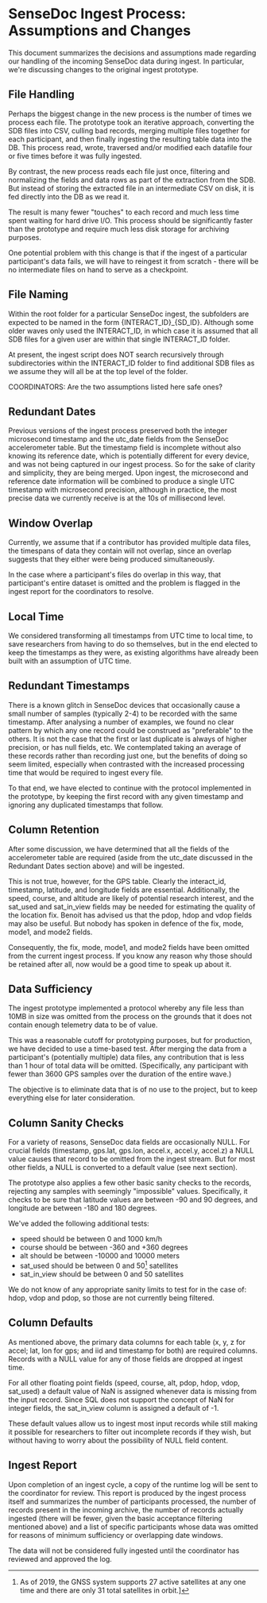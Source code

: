SenseDoc Ingest Process: Assumptions and Changes
================================================

This document summarizes the decisions and assumptions made regarding our handling of the incoming SenseDoc data during ingest. In particular, we're discussing changes to the original ingest prototype.


File Handling
-------------
Perhaps the biggest change in the new process is the number of times we process each file. The prototype took an iterative approach, converting the SDB files into CSV, culling bad records, merging multiple files together for each participant, and then finally ingesting the resulting table data into the DB. This process read, wrote, traversed and/or modified each datafile four or five times before it was fully ingested.

By contrast, the new process reads each file just once, filtering and normalizing the fields and data rows as part of the extraction from the SDB. But instead of storing the extracted file in an intermediate CSV on disk, it is fed directly into the DB as we read it.

The result is many fewer "touches" to each record and much less time spent waiting for hard drive I/O. This process should be significantly faster than the prototype and require much less disk storage for archiving purposes. 

One potential problem with this change is that if the ingest of a particular participant's data fails, we will have to reingest it from scratch - there will be no intermediate files on hand to serve as a checkpoint. 


File Naming
-----------
Within the root folder for a particular SenseDoc ingest, the subfolders are expected to be named in the form {INTERACT_ID}_{SD_ID}. Although some older waves only used the INTERACT_ID, in which case it is assumed that all SDB files for a given user are within that single INTERACT_ID folder. 

At present, the ingest script does NOT search recursively through subdirectories within the INTERACT_ID folder to find additional SDB files as we assume they will all be at the top level of the folder.

COORDINATORS: Are the two assumptions listed here safe ones?


Redundant Dates
---------------
Previous versions of the ingest process preserved both the integer microsecond timestamp and the utc_date fields from the SenseDoc accelerometer table. But the timestamp field is incomplete without also knowing its reference date, which is potentially different for every device, and was not being captured in our ingest process. So for the sake of clarity and simplicity, they are being merged. Upon ingest, the microsecond and reference date information will be combined to produce a single UTC timestamp with microsecond precision, although in practice, the most precise data we currently receive is at the 10s of millisecond level.


Window Overlap
--------------
Currently, we assume that if a contributor has provided multiple data files, the timespans of data they contain will not overlap, since an overlap suggests that they either were being produced simultaneously.

In the case where a participant's files do overlap in this way, that participant's entire dataset is omitted and the problem is flagged in the ingest report for the coordinators to resolve.


Local Time
----------
We considered transforming all timestamps from UTC time to local time, to save researchers from having to do so themselves, but in the end elected to keep the timestamps as they were, as existing algorithms have already been built with an assumption of UTC time.


Redundant Timestamps
--------------------
There is a known glitch in SenseDoc devices that occasionally cause a small number of samples (typically 2-4) to be recorded with the same timestamp. After analysing a number of examples, we found no clear pattern by which any one record could be construed as "preferable" to the others. It is not the case that the first or last duplicate is always of higher precision, or has null fields, etc. We contemplated taking an average of these records rather than recording just one, but the benefits of doing so seem limited, especially when contrasted with the increased processing time that would be required to ingest every file.

To that end, we have elected to continue with the protocol implemented in the prototype, by keeping the first record with any given timestamp and ignoring any duplicated timestamps that follow.


Column Retention
----------------
After some discussion, we have determined that all the fields of the accelerometer table are required (aside from the utc_date discussed in the Redundant Dates section above) and will be ingested.

This is not true, however, for the GPS table. Clearly the interact_id, timestamp, latitude, and longitude fields are essential. Additionally, the speed, course, and altitude are likely of potential research interest, and the sat_used and sat_in_view fields may be needed for estimating the quality of the location fix. Benoit has advised us that the pdop, hdop and vdop fields may also be useful. But nobody has spoken in defence of the fix, mode, mode1, and mode2 fields.

Consequently, the fix, mode, mode1, and mode2 fields have been omitted from the current ingest process. If you know any reason why those should be retained after all, now would be a good time to speak up about it.


Data Sufficiency
----------------
The ingest prototype implemented a protocol whereby any file less than 10MB in size was omitted from the process on the grounds that it does not contain enough telemetry data to be of value.

This was a reasonable cutoff for prototyping purposes, but for production, we have decided to use a time-based test. After merging the data from a participant's (potentially multiple) data files, any contribution that is less than 1 hour of total data will be omitted. (Specifically, any participant with fewer than 3600 GPS samples over the duration of the entire wave.)

The objective is to eliminate data that is of no use to the project, but to keep everything else for later consideration.


Column Sanity Checks
--------------------
For a variety of reasons, SenseDoc data fields are occasionally NULL. For crucial fields (timestamp, gps.lat, gps.lon, accel.x, accel.y, accel.z) a NULL value causes that record to be omitted from the ingest stream. But for most other fields, a NULL is converted to a default value (see next section).

The prototype also applies a few other basic sanity checks to the records, rejecting any samples with seemingly "impossible" values. Specifically, it checks to be sure that latitude values are between -90 and 90 degrees, and longitude are between -180 and 180 degrees.

We've added the following additional tests:

  * speed should be between 0 and 1000 km/h
  * course should be between -360 and +360 degrees
  * alt should be between -10000 and 10000 meters
  * sat_used should be between 0 and 50[^1] satellites
  * sat_in_view should be between 0 and 50 satellites

We do not know of any appropriate sanity limits to test for in the case of: hdop, vdop and pdop, so those are not currently being filtered.

[^1]: As of 2019, the GNSS system supports 27 active satellites at any one time and there are only 31 total satellites in orbit.]


Column Defaults
---------------
As mentioned above, the primary data columns for each table (x, y, z for accel; lat, lon for gps; and iid and timestamp for both) are required columns. Records with a NULL value for any of those fields are dropped at ingest time. 

For all other floating point fields (speed, course, alt, pdop, hdop, vdop, sat_used) a default value of NaN is assigned whenever data is missing from the input record. Since SQL does not support the concept of NaN for integer fields, the sat_in_view column is assigned a default of -1.

These default values allow us to ingest most input records while still making it possible for researchers to filter out incomplete records if they wish, but without having to worry about the possibility of NULL field content.


Ingest Report
-------------
Upon completion of an ingest cycle, a copy of the runtime log will be sent to the coordinator for review. This report is produced by the ingest process itself and summarizes the number of participants processed, the number of records present in the incoming archive, the number of records actually ingested (there will be fewer, given the basic acceptance filtering mentioned above) and a list of specific participants whose data was omitted for reasons of minimum sufficiency or overlapping date windows.

The data will not be considered fully ingested until the coordinator has reviewed and approved the log. 
